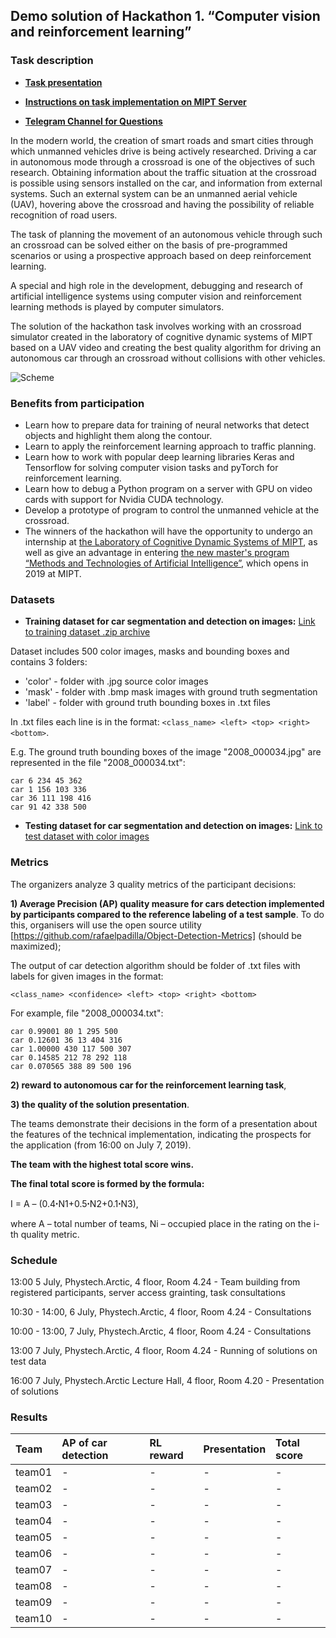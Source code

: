 
## Demo solution of Hackathon 1. “Computer vision and reinforcement learning”

### Task description

- **[Task presentation](https://yadi.sk/i/S9dYSvqOCHTwWA)**

- **[Instructions on task implementation on MIPT Server](https://docs.google.com/document/d/12R8UmFpnrWTzCJxO73qNU_XZx5z4x88b9QhQPIC88vc/edit?usp=sharing)**

- **[Telegram Channel for Questions](https://t.me/joinchat/GdNiZhcY5fGQepbVrHJ6LQ)**

In the modern world, the creation of smart roads and smart cities through which unmanned vehicles drive is being actively researched.
Driving a car in autonomous mode through a crossroad is one of the objectives of such research. Obtaining information about the traffic situation at the crossroad is possible using sensors installed on the car, and information from external systems. Such an external system can be an unmanned aerial vehicle (UAV), hovering above the crossroad and having the possibility of reliable recognition of road users.

The task of planning the movement of an autonomous vehicle through such an crossroad can be solved either on the basis of pre-programmed scenarios or using a prospective approach based on deep reinforcement learning.

A special and high role in the development, debugging and research of artificial intelligence systems using computer vision and reinforcement learning methods is played by computer simulators.

The solution of the hackathon task involves working with an crossroad simulator created in the laboratory of cognitive dynamic systems of MIPT based on a UAV video and creating the best quality algorithm for driving an autonomous car through an crossroad without collisions with other vehicles.

![Scheme](https://github.com/cds-mipt/raai-summer-school-2019/blob/master/readme_files/Scheme-EN.png)

### Benefits from participation
- Learn how to prepare data for training of neural networks that detect objects and highlight them along the contour.
- Learn to apply the reinforcement learning approach to traffic planning.
- Learn how to work with popular deep learning libraries Keras and Tensorflow for solving computer vision tasks and pyTorch for reinforcement learning.
- Learn how to debug a Python program on a server with GPU on video cards with support for Nvidia CUDA technology.
- Develop a prototype of program to control the unmanned vehicle at the crossroad.
- The winners of the hackathon will have the opportunity to undergo an internship at [the Laboratory of Cognitive Dynamic Systems of MIPT](https://mipt.ru/science/labs/cognitive-dynamic-systems/), as well as give an advantage in entering [the new master's program “Methods and Technologies of Artificial Intelligence”](https://mipt.ru/education/departments/fpmi/master/methods-technologies-ai), which opens in 2019 at MIPT.

### Datasets

- **Training dataset for car segmentation and detection  on images:** [Link to training dataset .zip archive](https://yadi.sk/d/NxaCr9Yzmvr-GQ)

Dataset includes 500 color images, masks and bounding boxes and contains 3 folders:

- 'color' - folder with .jpg source color images
- 'mask' - folder with .bmp mask images with ground truth segmentation
- 'label' - folder with ground truth bounding boxes in .txt files 

In .txt files each line is in the format: ```<class_name> <left> <top> <right> <bottom>```.
  
E.g. The ground truth bounding boxes of the image "2008_000034.jpg" are represented in the file "2008_000034.txt": 
```  
car 6 234 45 362
car 1 156 103 336
car 36 111 198 416
car 91 42 338 500
```

- **Testing dataset for car segmentation and detection  on images:** [Link to test dataset with color images](https://yadi.sk/d/NxaCr9Yzmvr-GQ)
 
### Metrics
The organizers analyze 3 quality metrics of the participant decisions:

**1) Average Precision (AP) quality measure for cars detection implemented by participants compared to the reference labeling of a test sample**. To do this, organisers will use the open source utility [https://github.com/rafaelpadilla/Object-Detection-Metrics] (should be maximized);

The output of car detection algorithm should be folder of .txt files with labels for given images in the format:
```
<class_name> <confidence> <left> <top> <right> <bottom>
```
For example, file "2008_000034.txt": 
```
car 0.99001 80 1 295 500  
car 0.12601 36 13 404 316  
car 1.00000 430 117 500 307  
car 0.14585 212 78 292 118  
car 0.070565 388 89 500 196 
```
  
**2) reward to autonomous car for the reinforcement learning task**,

**3) the quality of the solution presentation**.

The teams demonstrate their decisions in the form of a presentation about the features of the technical implementation, indicating the prospects for the application (from 16:00 on July 7, 2019).

**The team with the highest total score wins.**

**The final total score is formed by the formula:**

I = A – (0.4ꞏN1+0.5ꞏN2+0.1ꞏN3), 

where A – total number of teams, Ni – occupied place in the rating on the i-th quality metric.

### Schedule

13:00 5 July, Phystech.Arctic, 4 floor, Room 4.24 - Team building from registered participants, server access grainting, task consultations

10:30 - 14:00, 6 July, Phystech.Arctic, 4 floor, Room 4.24 - Consultations

10:00 - 13:00, 7 July, Phystech.Arctic, 4 floor, Room 4.24 - Consultations

13:00 7 July, Phystech.Arctic, 4 floor, Room 4.24 - Running of solutions on test data

16:00 7 July, Phystech.Arctic Lecture Hall, 4 floor, Room 4.20 - Presentation of solutions

### Results

| Team | AP of car detection | RL reward | Presentation | Total score |
| :--- | :--- | :--- | :--- | :--- | 
| team01 | - | - | - | -  | -  | 
| team02 | - | - | - | -  | -  | 
| team03 | - | - | - | -  | -  | 
| team04 | - | - | - | -  | -  | 
| team05 | - | - | - | -  | -  | 
| team06 | - | - | - | -  | -  | 
| team07 | - | - | - | -  | -  | 
| team08 | - | - | - | -  | -  | 
| team09 | - | - | - | -  | -  | 
| team10 | - | - | - | -  | -  | 

